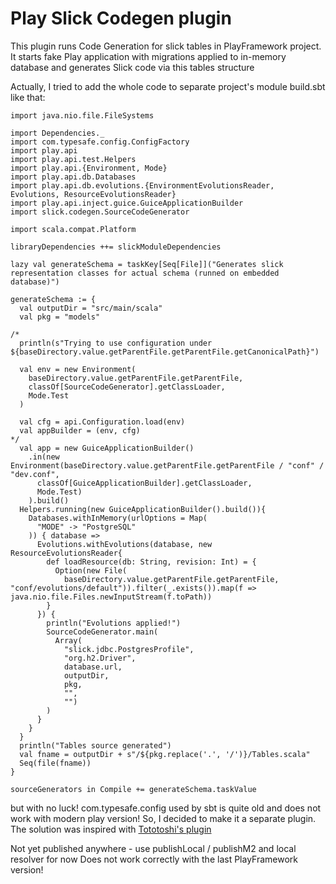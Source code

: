 # Play Slick Codegen plugin
This plugin runs Code Generation for slick tables in PlayFramework project.
It starts fake Play application with migrations applied to in-memory database and generates Slick code via this tables structure

Actually, I tried to add the whole code to separate project's module build.sbt like that:

```$scala
import java.nio.file.FileSystems

import Dependencies._
import com.typesafe.config.ConfigFactory
import play.api
import play.api.test.Helpers
import play.api.{Environment, Mode}
import play.api.db.Databases
import play.api.db.evolutions.{EnvironmentEvolutionsReader, Evolutions, ResourceEvolutionsReader}
import play.api.inject.guice.GuiceApplicationBuilder
import slick.codegen.SourceCodeGenerator

import scala.compat.Platform

libraryDependencies ++= slickModuleDependencies

lazy val generateSchema = taskKey[Seq[File]]("Generates slick representation classes for actual schema (runned on embedded database)")

generateSchema := {
  val outputDir = "src/main/scala"
  val pkg = "models"

/*
  println(s"Trying to use configuration under ${baseDirectory.value.getParentFile.getParentFile.getCanonicalPath}")

  val env = new Environment(
    baseDirectory.value.getParentFile.getParentFile,
    classOf[SourceCodeGenerator].getClassLoader,
    Mode.Test
  )

  val cfg = api.Configuration.load(env)
  val appBuilder = (env, cfg)
*/
  val app = new GuiceApplicationBuilder()
    .in(new Environment(baseDirectory.value.getParentFile.getParentFile / "conf" / "dev.conf",
      classOf[GuiceApplicationBuilder].getClassLoader,
      Mode.Test)
    ).build()
  Helpers.running(new GuiceApplicationBuilder().build()){
    Databases.withInMemory(urlOptions = Map(
      "MODE" -> "PostgreSQL"
    )) { database =>
      Evolutions.withEvolutions(database, new ResourceEvolutionsReader{
        def loadResource(db: String, revision: Int) = {
          Option(new File(
            baseDirectory.value.getParentFile.getParentFile, "conf/evolutions/default")).filter(_.exists()).map(f => java.nio.file.Files.newInputStream(f.toPath))
        }
      }) {
        println("Evolutions applied!")
        SourceCodeGenerator.main(
          Array(
            "slick.jdbc.PostgresProfile",
            "org.h2.Driver",
            database.url,
            outputDir,
            pkg,
            "",
            "")
        )
      }
    }
  }
  println("Tables source generated")
  val fname = outputDir + s"/${pkg.replace('.', '/')}/Tables.scala"
  Seq(file(fname))
}

sourceGenerators in Compile += generateSchema.taskValue
```
 but with no luck! com.typesafe.config used by sbt is quite old and does not work with modern play version!
 So, I decided to make it a separate plugin. The solution was inspired with
 [Tototoshi's plugin](https://github.com/tototoshi/sbt-slick-codegen)
 
 Not yet published anywhere - use publishLocal / publishM2 and local resolver for now
 Does not work correctly with the last PlayFramework version!